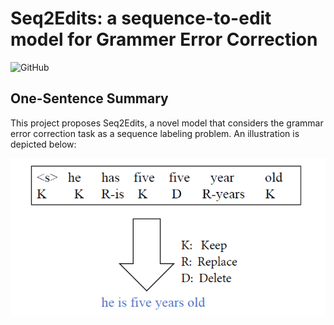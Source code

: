# Seq2Edits: a sequence-to-edit model for Grammer Error Correction

![GitHub](https://img.shields.io/badge/license-qianben-green.svg)

## One-Sentence Summary

This project proposes Seq2Edits, a novel model that considers the grammar error correction task as a sequence labeling problem. An illustration is depicted below:

![model](assets/model.png)
